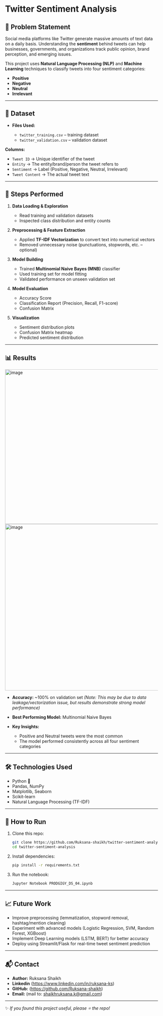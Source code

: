 # Twitter Sentiment Analysis

## 📌 Problem Statement

Social media platforms like Twitter generate massive amounts of text data on a daily basis. Understanding the **sentiment** behind tweets can help businesses, governments, and organizations track public opinion, brand perception, and emerging issues.

This project uses **Natural Language Processing (NLP)** and **Machine Learning** techniques to classify tweets into four sentiment categories:

* **Positive**
* **Negative**
* **Neutral**
* **Irrelevant**

---

## 📂 Dataset

* **Files Used:**

  * `twitter_training.csv` – training dataset
  * `twitter_validation.csv` – validation dataset

**Columns:**

* `Tweet ID` → Unique identifier of the tweet
* `Entity` → The entity/brand/person the tweet refers to
* `Sentiment` → Label (Positive, Negative, Neutral, Irrelevant)
* `Tweet Content` → The actual tweet text

---

## 🔎 Steps Performed

1. **Data Loading & Exploration**

   * Read training and validation datasets
   * Inspected class distribution and entity counts

2. **Preprocessing & Feature Extraction**

   * Applied **TF-IDF Vectorization** to convert text into numerical vectors
   * Removed unnecessary noise (punctuations, stopwords, etc. – optional)

3. **Model Building**

   * Trained **Multinomial Naive Bayes (MNB)** classifier
   * Used training set for model fitting
   * Validated performance on unseen validation set

4. **Model Evaluation**

   * Accuracy Score
   * Classification Report (Precision, Recall, F1-score)
   * Confusion Matrix

5. **Visualization**

   * Sentiment distribution plots
   * Confusion Matrix heatmap
   * Predicted sentiment distribution

---

## 📊 Results

<img width="571" height="508" alt="image" src="https://github.com/user-attachments/assets/2d960a9c-7742-48fd-94fc-c73f0060a351" />
<img width="649" height="547" alt="image" src="https://github.com/user-attachments/assets/02d03796-6fc7-41e2-97ce-2651f76dd079" />


* **Accuracy:** ~100% on validation set *(Note: This may be due to data leakage/vectorization issue, but results demonstrate strong model performance)*
* **Best Performing Model:** Multinomial Naive Bayes
* **Key Insights:**

  * Positive and Neutral tweets were the most common
  * The model performed consistently across all four sentiment categories

---

## 🛠️ Technologies Used

* Python 🐍
* Pandas, NumPy
* Matplotlib, Seaborn
* Scikit-learn
* Natural Language Processing (TF-IDF)

---

## 📌 How to Run

1. Clone this repo:

   ```bash
   git clone https://github.com/Ruksana-shaikh/twitter-sentiment-analysis.git
   cd twitter-sentiment-analysis
   ```

2. Install dependencies:

   ```bash
   pip install -r requirements.txt
   ```

3. Run the notebook:

   ```bash
   Jupyter Notebook PRODGIGY_DS_04.ipynb
   ```

---

## 📈 Future Work

* Improve preprocessing (lemmatization, stopword removal, hashtag/mention cleaning)
* Experiment with advanced models (Logistic Regression, SVM, Random Forest, XGBoost)
* Implement Deep Learning models (LSTM, BERT) for better accuracy
* Deploy using Streamlit/Flask for real-time tweet sentiment prediction

---

## 📬 Contact

* **Author:** Ruksana Shaikh
* **Linkedin** (https://www.linkedin.com/in/ruksana-ks)
* **GitHub:** (https://github.com/Ruksana-shaikh)
* **Email:** (mail to: shaikhruksana.k@gmail.com)
---

✨ *If you found this project useful, please ⭐ the repo!*

